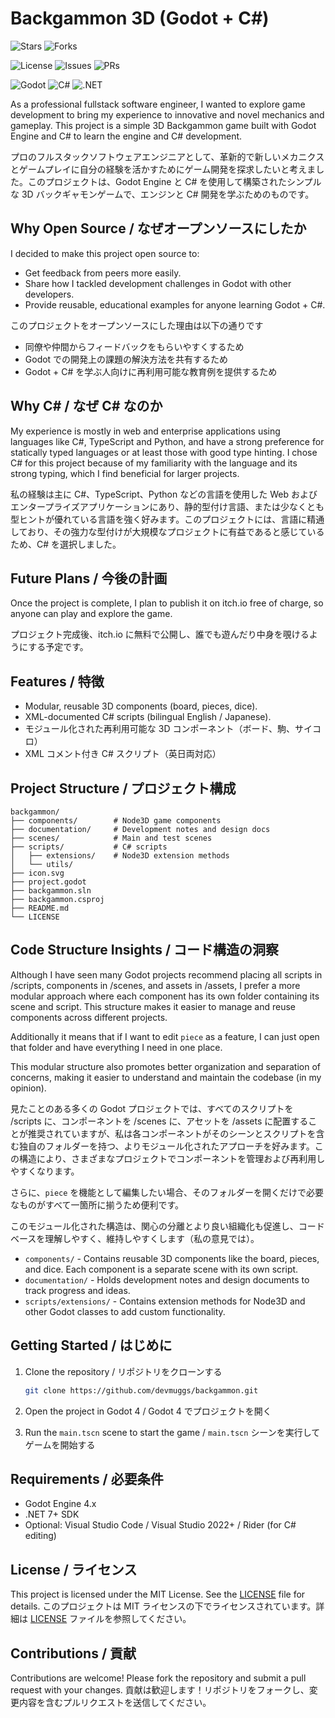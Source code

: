 # Backgammon 3D (Godot + C#)

![Stars](https://img.shields.io/github/stars/devmuggs/backgammon?style=social)
![Forks](https://img.shields.io/github/forks/devmuggs/backgammon?style=social)

![License](https://img.shields.io/badge/license-MIT-green?style=flat-square)
![Issues](https://img.shields.io/github/issues/devmuggs/backgammon?style=flat-square)
![PRs](https://img.shields.io/github/issues-pr/devmuggs/backgammon?style=flat-square)

![Godot](https://img.shields.io/badge/Godot-4.x-339933?style=flat-square&logo=godot-engine)
![C#](https://img.shields.io/badge/C%23-10.0-blue?style=flat-square&logo=c-sharp)
![.NET](https://img.shields.io/badge/.NET-7+-purple?style=flat-square)

As a professional fullstack software engineer, I wanted to explore game development to bring my experience to innovative and novel mechanics and gameplay. This project is a simple 3D Backgammon game built with Godot Engine and C# to learn the engine and C# development.

プロのフルスタックソフトウェアエンジニアとして、革新的で新しいメカニクスとゲームプレイに自分の経験を活かすためにゲーム開発を探求したいと考えました。このプロジェクトは、Godot Engine と C# を使用して構築されたシンプルな 3D バックギャモンゲームで、エンジンと C# 開発を学ぶためのものです。

## Why Open Source / なぜオープンソースにしたか

I decided to make this project open source to:

- Get feedback from peers more easily.
- Share how I tackled development challenges in Godot with other developers.
- Provide reusable, educational examples for anyone learning Godot + C#.

このプロジェクトをオープンソースにした理由は以下の通りです

- 同僚や仲間からフィードバックをもらいやすくするため
- Godot での開発上の課題の解決方法を共有するため
- Godot + C# を学ぶ人向けに再利用可能な教育例を提供するため

## Why C# / なぜ C# なのか

My experience is mostly in web and enterprise applications using languages like C#, TypeScript and Python, and have a strong preference for statically typed languages or at least those with good type hinting. I chose C# for this project because of my familiarity with the language and its strong typing, which I find beneficial for larger projects.

私の経験は主に C#、TypeScript、Python などの言語を使用した Web およびエンタープライズアプリケーションにあり、静的型付け言語、または少なくとも型ヒントが優れている言語を強く好みます。このプロジェクトには、言語に精通しており、その強力な型付けが大規模なプロジェクトに有益であると感じているため、C# を選択しました。

## Future Plans / 今後の計画

Once the project is complete, I plan to publish it on itch.io free of charge, so anyone can play and explore the game.

プロジェクト完成後、itch.io に無料で公開し、誰でも遊んだり中身を覗けるようにする予定です。

## Features / 特徴

- Modular, reusable 3D components (board, pieces, dice).
- XML-documented C# scripts (bilingual English / Japanese).
- モジュール化された再利用可能な 3D コンポーネント（ボード、駒、サイコロ）
- XML コメント付き C# スクリプト（英日両対応）

## Project Structure / プロジェクト構成

```
backgammon/
├── components/        # Node3D game components
├── documentation/     # Development notes and design docs
├── scenes/            # Main and test scenes
├── scripts/           # C# scripts
│   ├── extensions/    # Node3D extension methods
│   └── utils/
├── icon.svg
├── project.godot
├── backgammon.sln
├── backgammon.csproj
├── README.md
└── LICENSE
```

## Code Structure Insights / コード構造の洞察

Although I have seen many Godot projects recommend placing all scripts in /scripts, components in /scenes, and assets in /assets, I prefer a more modular approach where each component has its own folder containing its scene and script. This structure makes it easier to manage and reuse components across different projects.

Additionally it means that if I want to edit `piece` as a feature, I can just open that folder and have everything I need in one place.

This modular structure also promotes better organization and separation of concerns, making it easier to understand and maintain the codebase (in my opinion).

見たことのある多くの Godot プロジェクトでは、すべてのスクリプトを /scripts に、コンポーネントを /scenes に、アセットを /assets に配置することが推奨されていますが、私は各コンポーネントがそのシーンとスクリプトを含む独自のフォルダーを持つ、よりモジュール化されたアプローチを好みます。この構造により、さまざまなプロジェクトでコンポーネントを管理および再利用しやすくなります。

さらに、`piece` を機能として編集したい場合、そのフォルダーを開くだけで必要なものがすべて一箇所に揃うため便利です。

このモジュール化された構造は、関心の分離とより良い組織化も促進し、コードベースを理解しやすく、維持しやすくします（私の意見では）。

- `components/` - Contains reusable 3D components like the board, pieces, and dice. Each component is a separate scene with its own script.
- `documentation/` - Holds development notes and design documents to track progress and ideas.
- `scripts/extensions/` - Contains extension methods for Node3D and other Godot classes to add custom functionality.

## Getting Started / はじめに

1. Clone the repository / リポジトリをクローンする

   ```bash
   git clone https://github.com/devmuggs/backgammon.git
   ```

2. Open the project in Godot 4 / Godot 4 でプロジェクトを開く
3. Run the `main.tscn` scene to start the game / `main.tscn` シーンを実行してゲームを開始する

## Requirements / 必要条件

- Godot Engine 4.x
- .NET 7+ SDK
- Optional: Visual Studio Code / Visual Studio 2022+ / Rider (for C# editing)

## License / ライセンス

This project is licensed under the MIT License. See the [LICENSE](LICENSE) file for details.
このプロジェクトは MIT ライセンスの下でライセンスされています。詳細は [LICENSE](LICENSE) ファイルを参照してください。

## Contributions / 貢献

Contributions are welcome! Please fork the repository and submit a pull request with your changes.
貢献は歓迎します！リポジトリをフォークし、変更内容を含むプルリクエストを送信してください。
